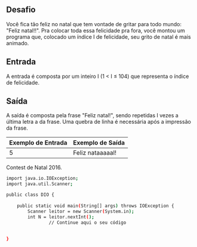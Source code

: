 ## Desafio

Você fica tão feliz no natal que tem vontade de gritar para todo mundo: "Feliz natal!!". Pra colocar toda essa felicidade pra fora, você montou um programa que, colocado um índice I de felicidade, seu grito de natal é mais animado.

## Entrada

A entrada é composta por um inteiro I (1 < I ≤ 104) que representa o índice de felicidade.

## Saída

A saída é composta pela frase "Feliz natal!", sendo repetidas I vezes a última letra a da frase. Uma quebra de linha é necessária após a impressão da frase.

| Exemplo de Entrada | Exemplo de Saída|
| ---|--- |
| 5 | Feliz nataaaaal! |

Contest de Natal 2016.

```bash
import java.io.IOException;
import java.util.Scanner;

public class DIO {
 	
	public static void main(String[] args) throws IOException {
		Scanner leitor = new Scanner(System.in);
		int N = leitor.nextInt();
                // Continue aqui o seu código
	
	
}

```
	